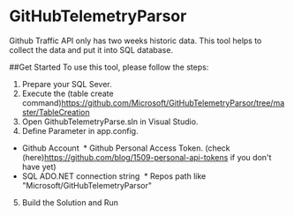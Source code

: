 # GitHubTelemetryParsor
Github Traffic API only has two weeks historic data. This tool helps to collect the data and put it into SQL database.

##Get Started
To use this tool, please follow the steps:

1. Prepare your SQL Sever.
2. Execute the (table create command)<https://github.com/Microsoft/GitHubTelemetryParsor/tree/master/TableCreation>
3. Open GithubTelemetryParse.sln in Visual Studio.
4. Define Parameter in app.config.
  * Github Account
  * Github Personal Access Token. (check (here)<https://github.com/blog/1509-personal-api-tokens> if you don't have yet)
  * SQL ADO.NET connection string
  * Repos path like "Microsoft/GitHubTelemetryParsor"
5. Build the Solution and Run
